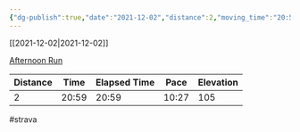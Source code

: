 ```yaml
---
{"dg-publish":true,"date":"2021-12-02","distance":2,"moving_time":"20:59","elapsed_time":"20:59","pace":"10:27","total_elevation_gain":105,"url":"https://www.strava.com/activities/6336223957","permalink":"/01-personal/strava/2021-12-02-afternoon-run/","dgPassFrontmatter":true}
---
```



[[2021-12-02\|2021-12-02]]

[Afternoon Run](https://www.strava.com/activities/6336223957)

| Distance | Time  | Elapsed Time | Pace  | Elevation |
| -------- | ----- | ------------ | ----- | --------- |
| 2        | 20:59 | 20:59        | 10:27 | 105       |




#strava
